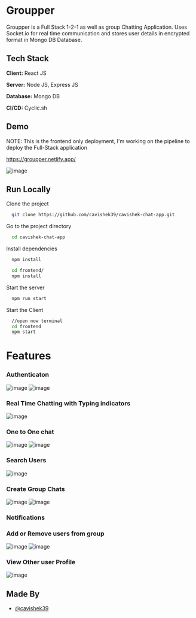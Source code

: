
# Groupper

Groupper is a Full Stack 1-2-1 as well as group Chatting Application.
Uses Socket.io for real time communication and stores user details in encrypted format in Mongo DB Database.
## Tech Stack

**Client:** React JS

**Server:** Node JS, Express JS

**Database:** Mongo DB

**CI/CD:** Cyclic.sh
  
## Demo
NOTE: This is the frontend only deployment, I'm working on the pipeline to deploy the Full-Stack application

https://groupper.netlify.app/

![image](https://user-images.githubusercontent.com/71460522/189274136-059ab98f-57c9-44e0-a304-5810dbffcabb.png)

## Run Locally

Clone the project

```bash
  git clone https://github.com/cavishek39/cavishek-chat-app.git
```

Go to the project directory

```bash
  cd cavishek-chat-app
```

Install dependencies

```bash
  npm install
```

```bash
  cd frontend/
  npm install
```

Start the server

```bash
  npm run start
```
Start the Client

```bash
  //open now terminal
  cd frontend
  npm start
```

  
 # Features

### Authenticaton
![image](https://user-images.githubusercontent.com/71460522/189274321-aa6c310f-d97d-4e7d-8402-66b8f4fbe4d9.png)
![image](https://user-images.githubusercontent.com/71460522/189274597-371eaa7f-6c71-4289-9cb4-2b3db0a0f492.png)
### Real Time Chatting with Typing indicators
![image](https://user-images.githubusercontent.com/71460522/189275269-07c6454c-977f-4181-bab9-5751abcbd110.png)

### One to One chat
![image](https://user-images.githubusercontent.com/71460522/189275253-308f9c25-b5ad-4bab-bf78-20d861cc4ac7.png)
![image](https://user-images.githubusercontent.com/71460522/189275466-9a09691d-ec3a-4ec0-ae30-8a48ef084d43.png)

### Search Users
![image](https://user-images.githubusercontent.com/71460522/189275366-a46dc02a-631e-4560-9d1f-8c8ccb810193.png)

### Create Group Chats
![image](https://user-images.githubusercontent.com/71460522/189275253-308f9c25-b5ad-4bab-bf78-20d861cc4ac7.png)
![image](https://user-images.githubusercontent.com/71460522/189275590-a9066230-11d5-46c7-8842-7304d13cfacb.png)

### Notifications 

### Add or Remove users from group
![image](https://user-images.githubusercontent.com/71460522/189275539-4fce1df3-9148-4503-931f-372de70e367b.png)
![image](https://user-images.githubusercontent.com/71460522/189275594-a3d4dfe7-9169-4996-8ffd-d507667833ed.png)

### View Other user Profile
![image](https://user-images.githubusercontent.com/71460522/189275646-5f0f2a34-3822-447a-97f6-b280c79d8a82.png)

## Made By

- [@cavishek39](https://github.com/cavishek39)

  
